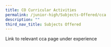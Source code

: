 ```yaml
---
title: CO Curricular Activities
permalink: /junior-high/Subjects-Offered/cca
description: ""
third_nav_title: Subjects Offered
---
```

Link to relevant cca page under experience